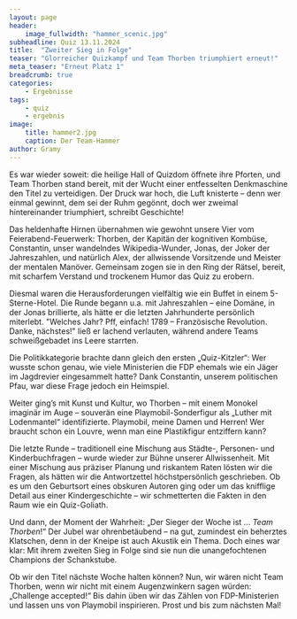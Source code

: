 ```yaml
---
layout: page
header:
    image_fullwidth: "hammer_scenic.jpg"
subheadline: Quiz 13.11.2024
title:  "Zweiter Sieg in Folge"
teaser: "Glorreicher Quizkampf und Team Thorben triumphiert erneut!"
meta_teaser: "Erneut Platz 1"
breadcrumb: true
categories:
    - Ergebnisse
tags:
    - quiz
    - ergebnis
image:
    title: hammer2.jpg
    caption: Der Team-Hammer
author: Gramy
---
```


Es war wieder soweit: die heilige Hall of Quizdom öffnete ihre Pforten, und Team Thorben stand bereit, mit der Wucht einer entfesselten Denkmaschine den Titel zu verteidigen. 
Der Druck war hoch, die Luft knisterte – denn wer einmal gewinnt, dem sei der Ruhm gegönnt, doch wer zweimal hintereinander triumphiert, schreibt Geschichte!

Das heldenhafte Hirnen übernahmen wie gewohnt unsere Vier vom Feierabend-Feuerwerk: Thorben, der Kapitän der kognitiven Kombüse, Constantin, unser wandelndes Wikipedia-Wunder, Jonas, der Joker der Jahreszahlen, und natürlich Alex, der allwissende Vorsitzende und Meister der mentalen Manöver. 
Gemeinsam zogen sie in den Ring der Rätsel, bereit, mit scharfem Verstand und trockenem Humor das Quiz zu erobern.


Diesmal waren die Herausforderungen vielfältig wie ein Buffet in einem 5-Sterne-Hotel. 
Die Runde begann u.a. mit Jahreszahlen – eine Domäne, in der Jonas brillierte, als hätte er die letzten Jahrhunderte persönlich miterlebt. 
"Welches Jahr? Pff, einfach! 1789 – Französische Revolution. Danke, nächstes!" ließ er lachend verlauten, während andere Teams schweißgebadet ins Leere starrten.

Die Politikkategorie brachte dann gleich den ersten „Quiz-Kitzler“: Wer wusste schon genau, wie viele Ministerien die FDP ehemals wie ein Jäger im Jagdrevier eingesammelt hatte? 
Dank Constantin, unserem politischen Pfau, war diese Frage jedoch ein Heimspiel. 

Weiter ging’s mit Kunst und Kultur, wo Thorben – mit einem Monokel imaginär im Auge – souverän eine Playmobil-Sonderfigur als „Luther mit Lodenmantel“ identifizierte. 
Playmobil, meine Damen und Herren! 
Wer braucht schon ein Louvre, wenn man eine Plastikfigur entziffern kann?


Die letzte Runde – traditionell eine Mischung aus Städte-, Personen- und Kinderbuchfragen – wurde wieder zur Bühne unserer Allwissenheit. 
Mit einer Mischung aus präziser Planung und riskantem Raten lösten wir die Fragen, als hätten wir die Antwortzettel höchstpersönlich geschrieben. 
Ob es um den Geburtsort eines obskuren Autoren ging oder um das knifflige Detail aus einer Kindergeschichte – wir schmetterten die Fakten in den Raum wie ein Quiz-Goliath.


Und dann, der Moment der Wahrheit: „Der Sieger der Woche ist ... *Team Thorben*!“ 
Der Jubel war ohrenbetäubend – na gut, zumindest ein beherztes Klatschen, denn in der Kneipe ist auch Akustik ein Thema. 
Doch eines war klar: Mit ihrem zweiten Sieg in Folge sind sie nun die unangefochtenen Champions der Schankstube.

Ob wir den Titel nächste Woche halten können? 
Nun, wir wären nicht Team Thorben, wenn wir nicht mit einem Augenzwinkern sagen würden: „Challenge accepted!“ 
Bis dahin üben wir das Zählen von FDP-Ministerien und lassen uns von Playmobil inspirieren. 
Prost und bis zum nächsten Mal!